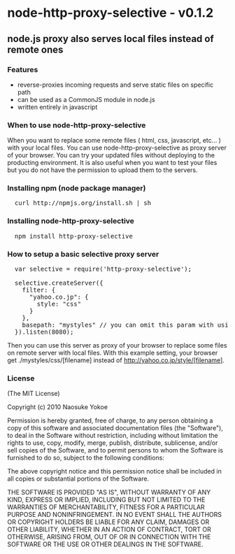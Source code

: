 # node-http-proxy-selective - v0.1.2

## node.js proxy also serves local files instead of remote ones

### Features

- reverse-proxies incoming requests and serve static files on specific path
- can be used as a CommonJS module in node.js
- written entirely in javascript

### When to use node-http-proxy-selective

When you want to replace some remote files ( html, css, javascript, etc... ) with your local files. You can use node-http-proxy-selective as proxy server of your browser.
You can try your updated files without deploying to the producting environment. It is also useful when you want to test your files but you do not have
the permission to upload them to the servers.

### Installing npm (node package manager)
<pre>
  curl http://npmjs.org/install.sh | sh
</pre>

### Installing node-http-proxy-selective
<pre>
  npm install http-proxy-selective
</pre>

### How to setup a basic selective proxy server
<pre>
  var selective = require('http-proxy-selective');

  selective.createServer({
    filter: {
      "yahoo.co.jp": {
        style: "css"
      }
    },
    basepath: "mystyles" // you can omit this param with using '.' as default
  }).listen(8080);
</pre>

Then you can use this server as proxy of your browser to replace some files on remote server with local files.
With this example setting, your browser get ./mystyles/css/[filename] instead of http://yahoo.co.jp/style/[filename].

### License

(The MIT License)

Copyright (c) 2010 Naosuke Yokoe

Permission is hereby granted, free of charge, to any person obtaining
a copy of this software and associated documentation files (the
"Software"), to deal in the Software without restriction, including
without limitation the rights to use, copy, modify, merge, publish,
distribute, sublicense, and/or sell copies of the Software, and to
permit persons to whom the Software is furnished to do so, subject to
the following conditions:

The above copyright notice and this permission notice shall be
included in all copies or substantial portions of the Software.

THE SOFTWARE IS PROVIDED "AS IS", WITHOUT WARRANTY OF ANY KIND,
EXPRESS OR IMPLIED, INCLUDING BUT NOT LIMITED TO THE WARRANTIES OF
MERCHANTABILITY, FITNESS FOR A PARTICULAR PURPOSE AND
NONINFRINGEMENT. IN NO EVENT SHALL THE AUTHORS OR COPYRIGHT HOLDERS BE
LIABLE FOR ANY CLAIM, DAMAGES OR OTHER LIABILITY, WHETHER IN AN ACTION
OF CONTRACT, TORT OR OTHERWISE, ARISING FROM, OUT OF OR IN CONNECTION
WITH THE SOFTWARE OR THE USE OR OTHER DEALINGS IN THE SOFTWARE.

[0]: http://nodejitsu.com
